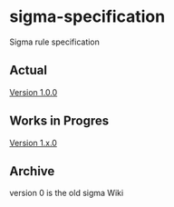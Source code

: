 # sigma-specification
Sigma rule specification

## Actual

[Version 1.0.0](version_1_0_0.md)

## Works in Progres

[Version 1.x.0](version_1_x_0.md)

## Archive

version 0 is the old sigma Wiki